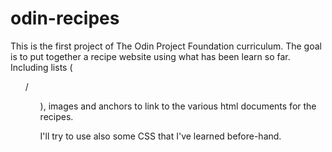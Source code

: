 # odin-recipes

This is the first project of The Odin Project Foundation curriculum.
The goal is to put together a recipe website using what has been learn so far. 
Including lists (<ol>/<ul>), images and anchors to link to the various html documents for the recipes.

I'll try to use also some CSS that I've learned before-hand.

